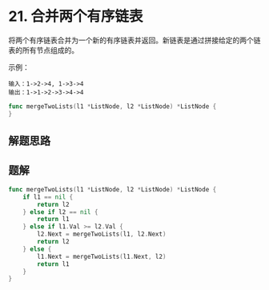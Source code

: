 # 21. 合并两个有序链表
将两个有序链表合并为一个新的有序链表并返回。新链表是通过拼接给定的两个链表的所有节点组成的。   

示例：
```
输入：1->2->4, 1->3->4
输出：1->1->2->3->4->4
```

```go
func mergeTwoLists(l1 *ListNode, l2 *ListNode) *ListNode {
}
```

## 解题思路

## 题解

```go
func mergeTwoLists(l1 *ListNode, l2 *ListNode) *ListNode {
    if l1 == nil {
        return l2
    } else if l2 == nil {
        return l1
    } else if l1.Val >= l2.Val {
        l2.Next = mergeTwoLists(l1, l2.Next)
        return l2
    } else {
        l1.Next = mergeTwoLists(l1.Next, l2)
        return l1
    }
}
```

